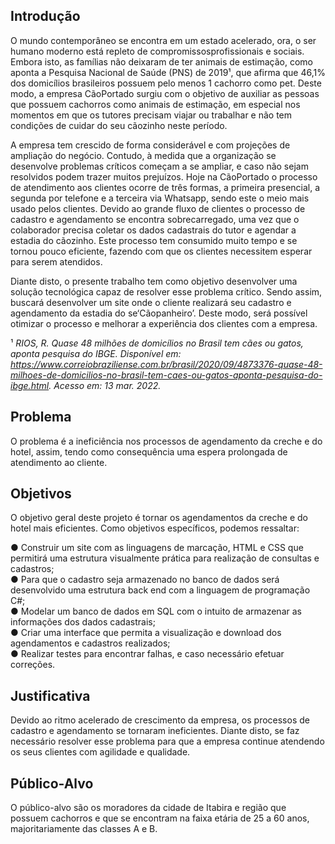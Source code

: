 ## Introdução
  O mundo contemporâneo se encontra em um estado acelerado, ora, o ser humano moderno está repleto de compromissosprofissionais e sociais. Embora isto, as famílias não deixaram de ter animais de estimação, como aponta a Pesquisa Nacional de Saúde (PNS) de 2019¹, que afirma que 46,1% dos domicílios brasileiros possuem pelo menos 1 cachorro como pet. Deste modo, a empresa CãoPortado surgiu com o objetivo de auxiliar as pessoas que possuem cachorros como animais de estimação, em especial nos momentos em que os tutores precisam viajar ou trabalhar e não tem condições de cuidar do seu cãozinho neste período.<br>
    
  A empresa tem crescido de forma considerável e com projeções de ampliação do negócio. Contudo, à medida que a organização se desenvolve problemas críticos começam a se ampliar, e caso não sejam resolvidos podem trazer muitos prejuízos. Hoje na CãoPortado o processo de atendimento aos clientes ocorre de três formas, a primeira presencial, a segunda por telefone e a terceira via Whatsapp, sendo este o meio mais usado pelos clientes. Devido ao grande fluxo de clientes o processo de cadastro e agendamento se encontra sobrecarregado, uma vez que o colaborador precisa coletar os dados cadastrais do tutor e agendar a estadia do cãozinho. Este processo tem consumido muito tempo e se tornou pouco eficiente, fazendo com que os clientes necessitem esperar para serem atendidos.<br>
    
  Diante disto, o presente trabalho tem como objetivo desenvolver uma solução tecnológica capaz de resolver esse problema
crítico. Sendo assim, buscará desenvolver um site onde o cliente realizará seu cadastro e agendamento da estadia do se‘Cãopanheiro’. Deste modo, será possível otimizar o processo e melhorar a experiência dos clientes com a empresa.  

¹ *RIOS, R. Quase 48 milhões de domicílios no Brasil tem cães ou gatos, aponta pesquisa do IBGE. Disponível em: <https://www.correiobraziliense.com.br/brasil/2020/09/4873376-quase-48-milhoes-de-domicilios-no-brasil-tem-caes-ou-gatos-aponta-pesquisa-do-ibge.html>. Acesso em: 13 mar. 2022.*


## Problema

O problema é a ineficiência nos processos de agendamento da creche e do hotel, assim, tendo como consequência uma espera prolongada de atendimento ao cliente.

## Objetivos

O objetivo geral deste projeto é tornar os agendamentos da creche e do hotel mais eficientes.
Como objetivos específicos, podemos ressaltar:

● Construir um site com as linguagens de marcação, HTML e CSS que permitirá uma estrutura visualmente prática para realização de consultas e cadastros;<br>
● Para que o cadastro seja armazenado no banco de dados será desenvolvido uma estrutura back end com a linguagem de programação C#;<br>
● Modelar um banco de dados em SQL com o intuito de armazenar as informações dos dados cadastrais;<br>
● Criar uma interface que permita a visualização e download dos agendamentos e cadastros realizados;<br>
● Realizar testes para encontrar falhas, e caso necessário efetuar correções.<br>

## Justificativa

Devido ao ritmo acelerado de crescimento da empresa, os processos de cadastro e agendamento se tornaram ineficientes. Diante disto, se faz necessário resolver esse problema para que a empresa continue atendendo os seus clientes com agilidade e qualidade.

## Público-Alvo

O público-alvo são os moradores da cidade de Itabira e região que possuem cachorros e que se encontram na faixa etária de 25 a 60 anos, majoritariamente das classes A e B.   
